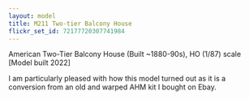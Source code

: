 ```yaml
---
layout: model
title: M211 Two-tier Balcony House
flickr_set_id: 72177720307741984
---
```


American Two-Tier Balcony House (Built ~1880-90s), HO (1/87) scale [Model built 2022]

I am particularly pleased with how this model turned out as it is a conversion from an old and warped AHM kit I bought on Ebay.




